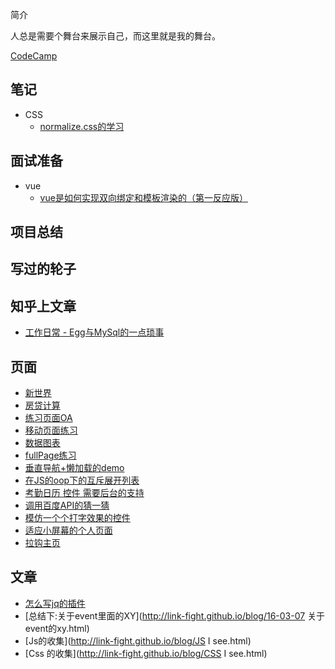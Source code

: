 简介

人总是需要个舞台来展示自己，而这里就是我的舞台。

[CodeCamp](https://www.freecodecamp.com/link-fight)

## 笔记

  * CSS
       * [normalize.css的学习](https://github.com/Link-Fight/Link-Fight.github.io/issues/1) 
## 面试准备
  * vue
      * [vue是如何实现双向绑定和模板渲染的（第一反应版）](https://github.com/Link-Fight/Link-Fight.github.io/issues/2)

## 项目总结

## 写过的轮子

## 知乎上文章

* [工作日常 - Egg与MySql的一点琐事](https://zhuanlan.zhihu.com/p/45039962)

## 页面
 * [新世界](http://link-fight.github.io/task/task07/task07.html)
 * [房贷计算](http://link-fight.github.io/book/JavaScript犀牛书6th/1.1/1.1.html)
 * [练习页面OA](http://Link-Fight.github.io/task/task09/task09.html)
 * [移动页面练习](http://Link-Fight.github.io/task/task11/task11.html)
 * [数据图表](http://link-fight.github.io/Front-frame/Telerik/demo/BasicUsage.html)
 * [fullPage练习](http://link-fight.github.io/javaScript/personal_practice/7Day/index.html)
 * [垂直导航+懒加载的demo](http://Link-Fight.github.io/javaScript/personal_practice/垂直导航+懒加载/index.html)
 * [在JS的oop下的互斥展开列表](http://Link-Fight.github.io/javaScript/personal_practice/列表/list.html)
 * [考勤日历 控件 需要后台的支持](http://Link-Fight.github.io/javaScript/personal_practice/日历/demo.gif)
 * [调用百度API的猜一猜](http://Link-Fight.github.io/javaScript/personal_practice/16-05-19.调用API-猜一猜.html)
 * [模仿一个个打字效果的控件](http://Link-Fight.github.io/javaScript/personal_practice/16-03-04.html)
 * [适应小屏幕的个人页面](http://Link-Fight.github.io/person/person.html)
 * [拉钩主页](http://link-fight.github.io/task/task40530%20%E6%8B%89%E9%92%A9/index.html)

## 文章

  * [怎么写jq的插件](http://link-fight.github.io/blog/16-03-04%20jq_%E6%8F%92%E4%BB%B6.html)
  * [总结下:关于event里面的XY](http://link-fight.github.io/blog/16-03-07 关于event的xy.html)
  * [Js的收集](http://link-fight.github.io/blog/JS I see.html)
  * [Css 的收集](http://link-fight.github.io/blog/CSS I see.html)
